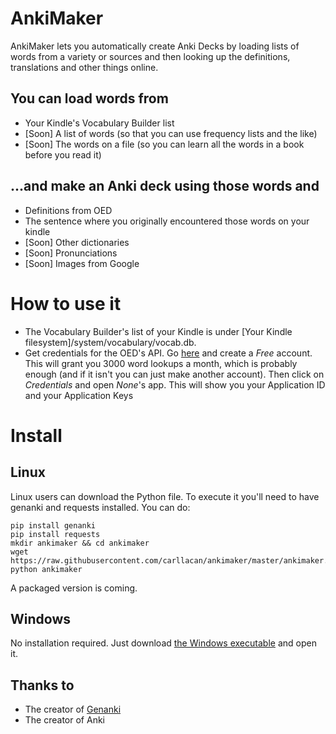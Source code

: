 # AnkiMaker
AnkiMaker lets you automatically create Anki Decks by loading lists of words from a variety or sources and then looking up the definitions, translations and other things online.

## You can load words from 
* Your Kindle's Vocabulary Builder list 
* [Soon] A list of words (so that you can use frequency lists and the like)
* [Soon] The words on a file (so you can learn all the words in a book before you read it)

## ...and make an Anki deck using those words and
* Definitions from OED
* The sentence where you originally encountered those words on your kindle
* [Soon] Other dictionaries
* [Soon] Pronunciations
* [Soon] Images from Google

# How to use it

* The Vocabulary Builder's list of your Kindle is under [Your Kindle filesystem]/system/vocabulary/vocab.db. 
* Get credentials for the OED's API. Go [here](https://developer.oxforddictionaries.com) and create a *Free* account. This will grant you 3000 word lookups a month, which is probably enough (and if it isn't you can just make another account). Then click on *Credentials* and open *None*'s app. This will show you your Application ID and your Application Keys

# Install

## Linux 

Linux users can download the Python file. To execute it you'll need to have genanki and requests installed. You can do:

    pip install genanki
    pip install requests
    mkdir ankimaker && cd ankimaker
    wget https://raw.githubusercontent.com/carllacan/ankimaker/master/ankimaker.py
    python ankimaker

A packaged version is coming.

## Windows

No installation required. Just download [the Windows executable](https://github.com/carllacan/ankimaker/raw/master/ankimaker.exe) and open it.

## Thanks to

* The creator of [Genanki](https://github.com/kerrickstaley/genanki)
* The creator of Anki

